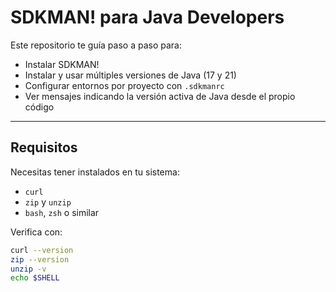 # SDKMAN! para Java Developers

Este repositorio te guía paso a paso para:

- Instalar SDKMAN!
- Instalar y usar múltiples versiones de Java (17 y 21)
- Configurar entornos por proyecto con `.sdkmanrc`
- Ver mensajes indicando la versión activa de Java desde el propio código

---

## Requisitos

Necesitas tener instalados en tu sistema:

- `curl`
- `zip` y `unzip`
- `bash`, `zsh` o similar

Verifica con:

```bash
curl --version
zip --version
unzip -v
echo $SHELL
